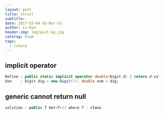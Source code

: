 ```yaml
---
layout: post
title: struct
subtitle: 
date: 2017-03-04 03-Mar-53
author: Lu-Kye
header-img: img/post-bg.jpg
catelog: true
tags: 
  - csharp
---
```

## implicit operator
```csharp
Define : public static implicit operator double(Digit d) { return d.val; }
Use    : Digit dig = new Digit(7); double num = dig;
```

## generic cannot return null
```csharp
solution : public T Get<T>() where T : class
```
